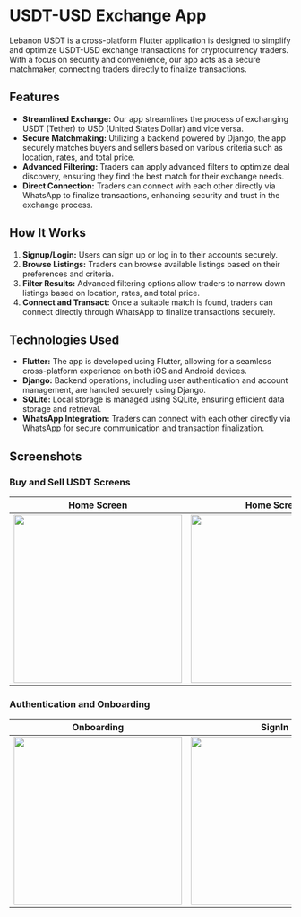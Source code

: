 # USDT-USD Exchange App

Lebanon USDT is a cross-platform Flutter application is designed to simplify and optimize USDT-USD exchange transactions for cryptocurrency traders. With a focus on security and convenience, our app acts as a secure matchmaker, connecting traders directly to finalize transactions.

## Features

- **Streamlined Exchange:** Our app streamlines the process of exchanging USDT (Tether) to USD (United States Dollar) and vice versa.
- **Secure Matchmaking:** Utilizing a backend powered by Django, the app securely matches buyers and sellers based on various criteria such as location, rates, and total price.
- **Advanced Filtering:** Traders can apply advanced filters to optimize deal discovery, ensuring they find the best match for their exchange needs.
- **Direct Connection:** Traders can connect with each other directly via WhatsApp to finalize transactions, enhancing security and trust in the exchange process.

## How It Works

1. **Signup/Login:** Users can sign up or log in to their accounts securely.
2. **Browse Listings:** Traders can browse available listings based on their preferences and criteria.
3. **Filter Results:** Advanced filtering options allow traders to narrow down listings based on location, rates, and total price.
4. **Connect and Transact:** Once a suitable match is found, traders can connect directly through WhatsApp to finalize transactions securely.

## Technologies Used

- **Flutter:** The app is developed using Flutter, allowing for a seamless cross-platform experience on both iOS and Android devices.
- **Django:** Backend operations, including user authentication and account management, are handled securely using Django.
- **SQLite:** Local storage is managed using SQLite, ensuring efficient data storage and retrieval.
- **WhatsApp Integration:** Traders can connect with each other directly via WhatsApp for secure communication and transaction finalization.

## Screenshots

### Buy and Sell USDT Screens

| Home Screen | Home Screen | Buy / Sell Form |
|:------------:|:--------------:|:-----------------:|
| <img src="https://github.com/Holdems/lebanon-usdt/assets/69801237/896dd0e0-963b-46ae-9fbd-1853a1c95cec" width="300"> | <img src="https://github.com/Holdems/lebanon-usdt/assets/69801237/0fe4a45c-3120-437e-8f16-f99c3a4c4a38" width="300"> | <img src="https://github.com/Holdems/lebanon-usdt/assets/69801237/f3f64980-2801-4cbc-abd6-cf738ba485d3" width="300"> |

### Authentication and Onboarding

| Onboarding | SignIn | SignUp |
|:------------:|:--------------:|:-----:|
| <img src="https://github.com/Holdems/lebanon-usdt/assets/69801237/6c76ec1e-26e9-4361-b1bf-92b43de334ed" width="300"> |<img src="https://github.com/Holdems/lebanon-usdt/assets/69801237/d99eab80-763d-4637-b60a-ddebb3a999ff" width="300"> |<img src="https://github.com/Holdems/lebanon-usdt/assets/69801237/e339cf27-15ba-4dbe-9c8a-4bc2abaf9141" width="300"> |
